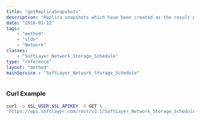 ```yaml
---
title: "getReplicaSnapshots"
description: "Replica snapshots which have been created as the result of this schedule's execution."
date: "2018-02-12"
tags:
    - "method"
    - "sldn"
    - "Network"
classes:
    - "SoftLayer_Network_Storage_Schedule"
type: "reference"
layout: "method"
mainService : "SoftLayer_Network_Storage_Schedule"
---
```


### Curl Example
```bash
curl -u $SL_USER:$SL_APIKEY -X GET \
'https://api.softlayer.com/rest/v3.1/SoftLayer_Network_Storage_Schedule/{SoftLayer_Network_Storage_ScheduleID}/getReplicaSnapshots'
```
